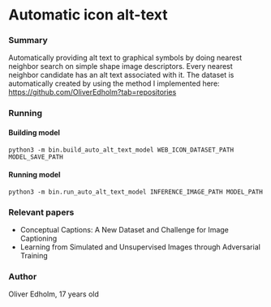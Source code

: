 # Automatic icon alt-text

### Summary
Automatically providing alt text to graphical symbols by doing nearest neighbor search on simple shape image descriptors. Every nearest neighbor candidate has an alt text associated with it. The dataset is automatically created by using the method I implemented here: https://github.com/OliverEdholm?tab=repositories

### Running
#### Building model
`python3 -m bin.build_auto_alt_text_model WEB_ICON_DATASET_PATH MODEL_SAVE_PATH`
#### Running model
`python3 -m bin.run_auto_alt_text_model INFERENCE_IMAGE_PATH MODEL_PATH`

### Relevant papers
* Conceptual Captions: A New Dataset and Challenge for Image Captioning
* Learning from Simulated and Unsupervised Images through Adversarial Training

### Author
Oliver Edholm, 17 years old
